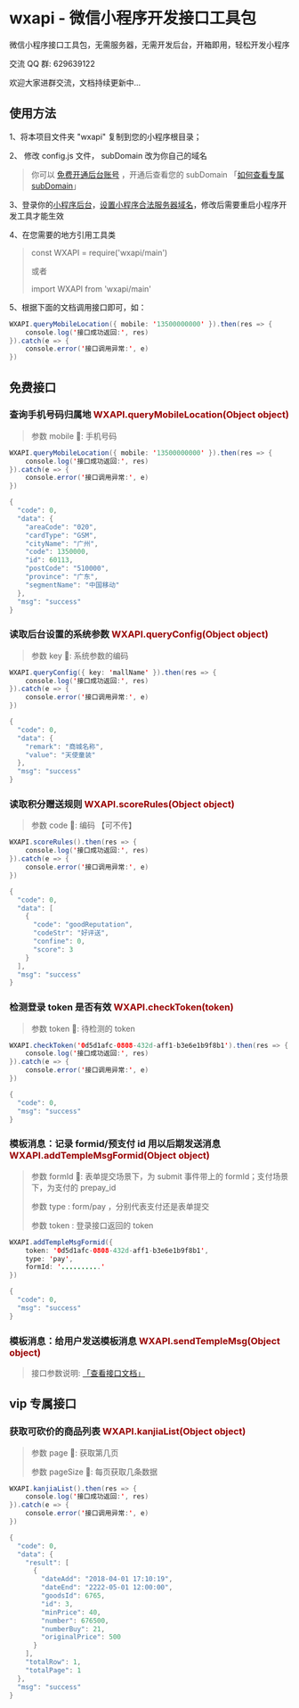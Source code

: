 # wxapi - 微信小程序开发接口工具包

微信小程序接口工具包，无需服务器，无需开发后台，开箱即用，轻松开发小程序

交流 QQ 群: 629639122

欢迎大家进群交流，文档持续更新中...

## 使用方法

1、将本项目文件夹 "wxapi" 复制到您的小程序根目录；

2、 修改 config.js 文件， subDomain 改为你自己的域名

> 你可以 [免费开通后台账号](https://www.it120.cc/) ，开通后查看您的 subDomain 「[如何查看专属 subDomain](https://www.it120.cc/info/faq/10468)」

3、登录你的[小程序后台](https://mp.weixin.qq.com)，[设置小程序合法服务器域名](https://www.it120.cc/info/faq/10469)，修改后需要重启小程序开发工具才能生效

4、在您需要的地方引用工具类

> const WXAPI = require('wxapi/main')
>
> 或者
>
> import WXAPI from 'wxapi/main'

5、根据下面的文档调用接口即可，如：

```java
WXAPI.queryMobileLocation({ mobile: '13500000000' }).then(res => {
    console.log('接口成功返回:', res)
}).catch(e => {
    console.error('接口调用异常:', e)
})
```

## 免费接口

### 查询手机号码归属地 <font color=#990000>WXAPI.queryMobileLocation(Object object)</font>

> 参数 mobile : 手机号码

```java
WXAPI.queryMobileLocation({ mobile: '13500000000' }).then(res => {
    console.log('接口成功返回:', res)
}).catch(e => {
    console.error('接口调用异常:', e)
})
```

```java
{
  "code": 0,
  "data": {
    "areaCode": "020",
    "cardType": "GSM",
    "cityName": "广州",
    "code": 1350000,
    "id": 60113,
    "postCode": "510000",
    "province": "广东",
    "segmentName": "中国移动"
  },
  "msg": "success"
}
```

### 读取后台设置的系统参数 <font color=#990000>WXAPI.queryConfig(Object object)</font>

> 参数 key : 系统参数的编码

```java
WXAPI.queryConfig({ key: 'mallName' }).then(res => {
    console.log('接口成功返回:', res)
}).catch(e => {
    console.error('接口调用异常:', e)
})
```

```java
{
  "code": 0,
  "data": {
    "remark": "商城名称",
    "value": "天使童装"
  },
  "msg": "success"
}
```

### 读取积分赠送规则 <font color=#990000>WXAPI.scoreRules(Object object)</font>

> 参数 code : 编码 【可不传】

```java
WXAPI.scoreRules().then(res => {
    console.log('接口成功返回:', res)
}).catch(e => {
    console.error('接口调用异常:', e)
})
```

```java
{
  "code": 0,
  "data": [
    {
      "code": "goodReputation",
      "codeStr": "好评送",
      "confine": 0,
      "score": 3
    }
  ],
  "msg": "success"
}
```

### 检测登录 token 是否有效 <font color=#990000>WXAPI.checkToken(token)</font>

> 参数 token : 待检测的 token

```java
WXAPI.checkToken('0d5d1afc-0808-432d-aff1-b3e6e1b9f8b1').then(res => {
    console.log('接口成功返回:', res)
}).catch(e => {
    console.error('接口调用异常:', e)
})
```

```java
{
  "code": 0,
  "msg": "success"
}
```

### 模板消息：记录 formid/预支付 id 用以后期发送消息 <font color=#990000>WXAPI.addTempleMsgFormid(Object object)</font>

> 参数 formId : 表单提交场景下，为 submit 事件带上的 formId；支付场景下，为支付的 prepay_id
>
> 参数 type : form/pay ，分别代表支付还是表单提交
>
> 参数 token : 登录接口返回的 token

```java
WXAPI.addTempleMsgFormid({
    token: '0d5d1afc-0808-432d-aff1-b3e6e1b9f8b1',
    type: 'pay',
    formId: '..........'
})
```

```java
{
  "code": 0,
  "msg": "success"
}
```

### 模板消息：给用户发送模板消息 <font color=#990000>WXAPI.sendTempleMsg(Object object)</font>

> 接口参数说明: [「查看接口文档」](https://api.it120.cc/doc.html)

## vip 专属接口

### 获取可砍价的商品列表 <font color=#990000>WXAPI.kanjiaList(Object object)</font>

> 参数 page : 获取第几页
>
> 参数 pageSize : 每页获取几条数据

```java
WXAPI.kanjiaList().then(res => {
    console.log('接口成功返回:', res)
}).catch(e => {
    console.error('接口调用异常:', e)
})
```

```java
{
  "code": 0,
  "data": {
    "result": [
      {
        "dateAdd": "2018-04-01 17:10:19",
        "dateEnd": "2222-05-01 12:00:00",
        "goodsId": 6765,
        "id": 3,
        "minPrice": 40,
        "number": 676500,
        "numberBuy": 21,
        "originalPrice": 500
      }
    ],
    "totalRow": 1,
    "totalPage": 1
  },
  "msg": "success"
}
```
